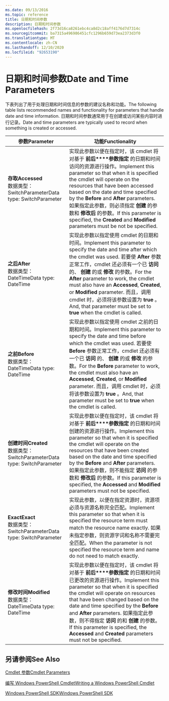 ```yaml
---
ms.date: 09/13/2016
ms.topic: reference
title: 日期和时间参数
description: 日期和时间参数
ms.openlocfilehash: 2f73d16ca8261ebc4ca8d2c18aff4176d7d7314c
ms.sourcegitcommit: ba7315a496986451cfc1296b659d73ea2373d3f0
ms.translationtype: MT
ms.contentlocale: zh-CN
ms.lasthandoff: 12/10/2020
ms.locfileid: "92653190"
---
```

# <a name="date-and-time-parameters"></a><span data-ttu-id="90396-103">日期和时间参数</span><span class="sxs-lookup"><span data-stu-id="90396-103">Date and Time Parameters</span></span>

<span data-ttu-id="90396-104">下表列出了用于处理日期和时间信息的参数的建议名称和功能。</span><span class="sxs-lookup"><span data-stu-id="90396-104">The following table lists recommended names and functionality for parameters that handle date and time information.</span></span> <span data-ttu-id="90396-105">日期和时间参数通常用于在创建或访问某些内容时进行记录。</span><span class="sxs-lookup"><span data-stu-id="90396-105">Date and time parameters are typically used to record when something is created or accessed.</span></span>

|<span data-ttu-id="90396-106">参数</span><span class="sxs-lookup"><span data-stu-id="90396-106">Parameter</span></span>|<span data-ttu-id="90396-107">功能</span><span class="sxs-lookup"><span data-stu-id="90396-107">Functionality</span></span>|
|---|---|
|<span data-ttu-id="90396-108">**存取**</span><span class="sxs-lookup"><span data-stu-id="90396-108">**Accessed**</span></span><br><span data-ttu-id="90396-109">数据类型： SwitchParameter</span><span class="sxs-lookup"><span data-stu-id="90396-109">Data type: SwitchParameter</span></span>|<span data-ttu-id="90396-110">实现此参数以便在指定时，该 cmdlet 将对基于 **前后\*\*\*\*参数指定** 的日期和时间访问的资源进行操作。</span><span class="sxs-lookup"><span data-stu-id="90396-110">Implement this parameter so that when it is specified the cmdlet will operate on the resources that have been accessed based on the date and time specified by the **Before** and **After** parameters.</span></span> <span data-ttu-id="90396-111">如果指定此参数，则必须指定 **创建** 的参数和 **修改后** 的参数。</span><span class="sxs-lookup"><span data-stu-id="90396-111">If this parameter is specified, the **Created** and **Modified** parameters must be not be specified.</span></span>|
|<span data-ttu-id="90396-112">**之后**</span><span class="sxs-lookup"><span data-stu-id="90396-112">**After**</span></span><br><span data-ttu-id="90396-113">数据类型： DateTime</span><span class="sxs-lookup"><span data-stu-id="90396-113">Data type: DateTime</span></span>|<span data-ttu-id="90396-114">实现此参数以指定使用 cmdlet 的日期和时间。</span><span class="sxs-lookup"><span data-stu-id="90396-114">Implement this parameter to specify the date and time after which the cmdlet was used.</span></span> <span data-ttu-id="90396-115">若要使 **After** 参数正常工作，cmdlet 还必须有一个已 **访问** 的、 **创建** 的或 **修改** 的参数。</span><span class="sxs-lookup"><span data-stu-id="90396-115">For the **After** parameter to work, the cmdlet must also have an **Accessed**, **Created**, or **Modified** parameter.</span></span> <span data-ttu-id="90396-116">而且，调用 cmdlet 时，必须将该参数设置为 **true** 。</span><span class="sxs-lookup"><span data-stu-id="90396-116">And, that parameter must be set to **true** when the cmdlet is called.</span></span>|
|<span data-ttu-id="90396-117">**之前**</span><span class="sxs-lookup"><span data-stu-id="90396-117">**Before**</span></span><br><span data-ttu-id="90396-118">数据类型： DateTime</span><span class="sxs-lookup"><span data-stu-id="90396-118">Data type: DateTime</span></span>|<span data-ttu-id="90396-119">实现此参数以指定使用 cmdlet 之前的日期和时间。</span><span class="sxs-lookup"><span data-stu-id="90396-119">Implement this parameter to specify the date and time before which the cmdlet was used.</span></span> <span data-ttu-id="90396-120">若要使 **Before** 参数正常工作，cmdlet 还必须有一个已 **访问** 的、 **创建** 的或 **修改** 的参数。</span><span class="sxs-lookup"><span data-stu-id="90396-120">For the **Before** parameter to work, the cmdlet must also have an **Accessed**, **Created**, or **Modified** parameter.</span></span> <span data-ttu-id="90396-121">而且，调用 cmdlet 时，必须将该参数设置为 **true** 。</span><span class="sxs-lookup"><span data-stu-id="90396-121">And, that parameter must be set to **true** when the cmdlet is called.</span></span>|
|<span data-ttu-id="90396-122">**创建时间**</span><span class="sxs-lookup"><span data-stu-id="90396-122">**Created**</span></span><br><span data-ttu-id="90396-123">数据类型： SwitchParameter</span><span class="sxs-lookup"><span data-stu-id="90396-123">Data type: SwitchParameter</span></span>|<span data-ttu-id="90396-124">实现此参数以便在指定时，该 cmdlet 将对基于 **前后\*\*\*\*参数指定** 的日期和时间创建的资源进行操作。</span><span class="sxs-lookup"><span data-stu-id="90396-124">Implement this parameter so that when it is specified the cmdlet will operate on the resources that have been created based on the date and time specified by the **Before** and **After** parameters.</span></span> <span data-ttu-id="90396-125">如果指定此参数，则不能指定 **访问** 的参数和 **修改后** 的参数。</span><span class="sxs-lookup"><span data-stu-id="90396-125">If this parameter is specified, the **Accessed** and **Modified** parameters must not be specified.</span></span>|
|<span data-ttu-id="90396-126">**Exact**</span><span class="sxs-lookup"><span data-stu-id="90396-126">**Exact**</span></span><br><span data-ttu-id="90396-127">数据类型： SwitchParameter</span><span class="sxs-lookup"><span data-stu-id="90396-127">Data type: SwitchParameter</span></span>|<span data-ttu-id="90396-128">实现此参数，以便在指定资源时，资源项必须与资源名称完全匹配。</span><span class="sxs-lookup"><span data-stu-id="90396-128">Implement this parameter so that when it is specified the resource term must match the resource name exactly.</span></span> <span data-ttu-id="90396-129">如果未指定参数，则资源字词和名称不需要完全匹配。</span><span class="sxs-lookup"><span data-stu-id="90396-129">When the parameter is not specified the resource term and name do not need to match exactly.</span></span>|
|<span data-ttu-id="90396-130">**修改时间**</span><span class="sxs-lookup"><span data-stu-id="90396-130">**Modified**</span></span><br><span data-ttu-id="90396-131">数据类型： DateTime</span><span class="sxs-lookup"><span data-stu-id="90396-131">Data type: DateTime</span></span>|<span data-ttu-id="90396-132">实现此参数以便在指定时，该 cmdlet 将对基于 **前后\*\*\*\*参数指定** 的日期和时间已更改的资源进行操作。</span><span class="sxs-lookup"><span data-stu-id="90396-132">Implement this parameter so that when it is specified the cmdlet will operate on resources that have been changed based on the date and time specified by the **Before** and **After** parameters.</span></span> <span data-ttu-id="90396-133">如果指定此参数，则不得指定 **访问** 的和 **创建** 的参数。</span><span class="sxs-lookup"><span data-stu-id="90396-133">If this parameter is specified, the **Accessed** and **Created** parameters must not be specified.</span></span>|
## <a name="see-also"></a><span data-ttu-id="90396-134">另请参阅</span><span class="sxs-lookup"><span data-stu-id="90396-134">See Also</span></span>

[<span data-ttu-id="90396-135">Cmdlet 参数</span><span class="sxs-lookup"><span data-stu-id="90396-135">Cmdlet Parameters</span></span>](./cmdlet-parameters.md)

[<span data-ttu-id="90396-136">编写 Windows PowerShell Cmdlet</span><span class="sxs-lookup"><span data-stu-id="90396-136">Writing a Windows PowerShell Cmdlet</span></span>](./writing-a-windows-powershell-cmdlet.md)

[<span data-ttu-id="90396-137">Windows PowerShell SDK</span><span class="sxs-lookup"><span data-stu-id="90396-137">Windows PowerShell SDK</span></span>](../windows-powershell-reference.md)
